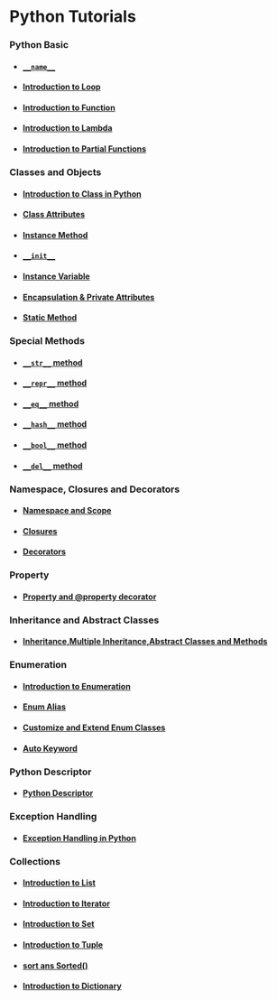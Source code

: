 # Python Tutorials

### Python Basic
-   #### [``__name__``](dundername/__name__.md)
-   #### [Introduction to Loop](loop/loop.ipynb)
-   #### [Introduction to Function](function/function.ipynb)
-   #### [Introduction to Lambda](function/lambda.ipynb)
-   #### [Introduction to Partial Functions](function/partialfunctions.ipynb)

### Classes and Objects
- #### [Introduction to Class in Python](<Classes and Objects/Class>)
- #### [Class Attributes](<Classes and Objects/ClassAttribute.md>)
- #### [Instance Method](<Classes and Objects/Method.md>)
- #### [``__init__``](<Classes and Objects/__init__.md>)
- #### [Instance Variable](<Classes and Objects/InstanceVariables.md>)
- #### [Encapsulation & Private Attributes](<Classes and Objects/Encapsulation.md>)
- #### [Static Method](<Classes and Objects/StaticMethod.md>)

### Special Methods
-   #### [``__str__`` method](<Special Methods/__str__.md>)
-   #### [``__repr__`` method](<Special Methods/__repr__.md>)
-   #### [``__eq__`` method](<Special Methods/__eq__.md>)
-   #### [``__hash__`` method](<Special Methods/__hash__.md>)
-   #### [``__bool__`` method](<Special Methods/__bool__.md>)
-   #### [``__del__`` method](<Special Methods/__del__.md>)

### Namespace, Closures and Decorators
-   #### [Namespace and Scope](Property/Namesspace.md)
-   #### [Closures](Property/Closures.md)
-   #### [Decorators](Decorator/Decorator.md)

### Property
-   #### [Property and @property decorator](Property/Property.md)

### Inheritance and Abstract Classes
-   #### [Inheritance,Multiple Inheritance,Abstract Classes and Methods ](ClassesandObjects/Inheritance.md)

### Enumeration
-   #### [Introduction to Enumeration](Enumeration/Introduction.ipynb)
-   #### [Enum Alias](Enumeration/EnumAlias.ipynb)
-   #### [Customize and Extend Enum Classes](Enumeration/CustomEnumClasses.ipynb)
-   #### [Auto Keyword](Enumeration/auto.ipynb)

### Python Descriptor
-   #### [Python Descriptor](Descriptors/PythonDescriptors.ipynb)

### Exception Handling
-   #### [Exception Handling in Python](ExceptionHandling.ipynb)
### Collections
-   #### [Introduction to List](list.ipynb)
-   #### [Introduction to Iterator](/Users/kkumar/Documents/GitHub/PythonPractice/iterator/iterator.ipynb)
-   #### [Introduction to Set](set/Set.ipynb)
-   #### [Introduction to Tuple ](Tuples.ipynb)
-   #### [sort ans Sorted()](sort/sort.ipynb)
-   #### [Introduction to Dictionary](dictionary/dictionary.ipynb)